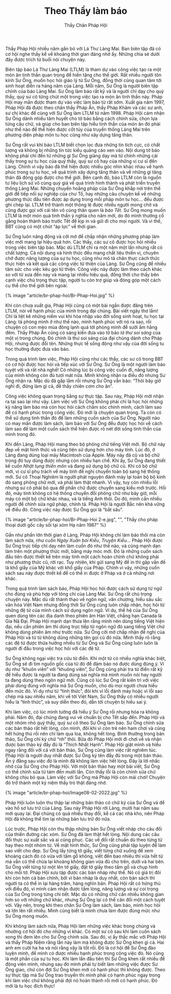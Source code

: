 ﻿---
title: Theo Thầy làm báo
author: Thầy Chân Pháp Hội
---

<p class="editors-preface">Thầy Pháp Hội nhiều năm gắn bó với Lá Thư Làng Mai. Ban biên tập đã có cơ hội nghe thầy kể về khoảng thời gian đáng nhớ ấy. Những chia sẻ dưới đây được trích từ buổi nói chuyện này.</p>

Biên tập báo Lá Thư Làng Mai (LTLM) là tham dự vào công việc tạo ra một món ăn tinh thần quan trọng để hiến tặng cho thế giới. Rất nhiều người tôn kính Sư Ông, muốn học hỏi giáo lý từ Sư Ông, đồng thời cũng quan tâm tới sinh hoạt diễn ra hàng năm của Làng. Mỗi năm, Sư Ông là người biên tập chính của báo Làng Mai. Sư Ông làm báo rất kỹ và là người chỉ dạy cho quý thầy, quý sư cô từng chút một trong việc tạo ra món ăn tinh thần này. Pháp Hội may mắn được tham dự vào việc làm báo từ rất sớm. Xuất gia năm 1997, Pháp Hội đã được theo chân thầy Pháp Ấn, thầy Pháp Khâm và các sư anh, sư chị khác để cùng với Sư Ông làm LTLM từ năm 1998. Pháp Hội cảm nhận Sư Ông dành nhiều tâm huyết cho tờ báo bằng cách chỉnh sửa, chọn lựa từng câu chữ, và giúp cho ban biên tập hiểu tinh thần của món ăn đó phải như thế nào để thể hiện được cốt tủy của truyền thống Làng Mai trên phương diện pháp môn tu học cũng như xây dựng tăng thân.

Sư Ông rất vui khi báo LTLM biết chọn lọc đưa những tin tích cực, có chất lượng và không bị những tin tức kiểu quảng cáo xen vào. Nội dung tờ báo không phải chỉ đến từ những gì Sư Ông giảng dạy mà từ chính những cái thấy trong sự tu học của quý thầy, quý sư cô hay của những vị cư sĩ đến Làng. Chính vì vậy báo đã thể hiện được nhiều góc nhìn khác nhau về hạnh phúc trong sự tu học, về quá trình xây dựng tăng thân và về những gì tăng thân đã đóng góp được cho thế giới. Bên cạnh đó, báo LTLM còn là nguồn tư liệu lịch sử vô cùng quý giá về quá trình hình thành và phát triển truyền thống Làng Mai. Những chuyến hoằng pháp của Sư Ông khắp nơi trên thế giới để tiếp nối sự nghiệp của chư Tổ, hay những câu chuyện kể về những phương thức đầu tiên được áp dụng trong mỗi pháp môn tu học… đều được ghi chép lại. LTLM trở thành một thông lệ được nhiều người mong chờ và cũng được gọi với cái tên vô cùng thân quen là *báo Tết*. Sư Ông mong muốn LTLM là một món quà tinh thần ý nghĩa cho năm mới, do đó mình thường cố gắng hoàn thành báo trước Tết để kịp in và gửi đi cho mọi người. Và vì thế, BBT cũng có một chút “áp lực” về thời gian.

Sư Ông luôn năng động và cởi mở để chấp nhận những phương pháp làm việc mới mang lại hiệu quả hơn. Các thầy, các sư cô được học hỏi nhiều trong việc biên tập báo. Mặc dù LTLM chỉ ra một năm một lần nhưng rất có chất lượng. Cả nội dung và hình thức đều mang chất liệu thiền vị, chuyên chở được năng lượng của sự tu học, cũng như mô tả chân thực cách thức thực hiện và kết quả các công việc từ thiện của Làng. Sư Ông cũng để nhiều tâm sức cho việc kêu gọi từ thiện. Công việc này được làm theo cách khác so với từ xưa đến nay và mang lại nhiều hiệu quả, đồng thời cho thấy bên cạnh việc chú trọng thực tập, người tu còn trợ giúp và đóng góp một cách cụ thể cho thế giới bên ngoài.

{% image "article/br-phap-hoi/Br-Phap-Hoi.jpg" %}

Khi còn chưa xuất gia, Pháp Hội cũng có một bài ngắn được đăng trên LTLM, nói về hạnh phúc của mình trong đại chúng. Bài viết ngây thơ lắm! Chỉ là liệt kê những niềm vui khi hòa nhập vào đời sống sinh hoạt, tu học tại Làng: tả phòng mình ở như thế nào, mình hạnh phúc với nó ra sao, rồi chuyện có con mèo mùa đông lạnh quá tới phòng mình để sưởi ấm hằng đêm. Thầy Pháp Ấn cũng có sáng kiến đưa vào tờ báo *lá thư soi sáng* của một vị trong chúng. Đó chính là thư soi sáng của đại chúng dành cho Pháp Hội, nhưng được đổi tên. Những thực tế sống động như vậy của đời sống tu học thường được đưa vào báo.

Trong quá trình làm việc, Pháp Hội cũng như các thầy, các sư cô trong BBT có cơ hội được học hỏi và tiếp xúc với Sư Ông. Sư Ông là một người làm báo tuyệt vời và rất nhà nghề! Có những lúc bị công việc cuốn đi, năng lượng của mình không còn đủ tươi mát nữa. Mình không nhận ra điều đó nhưng Sư Ông nhận ra. Mặc dù đã gấp lắm rồi nhưng Sư Ông vẫn bảo: “Thôi bây giờ nghỉ đi, đừng làm gì cả, để thầy chiên cơm cho ăn”. 

Công việc không quan trọng bằng sự thực tập. Sau này, Pháp Hội mới nhận ra tại sao lại như vậy. Làm việc với Sư Ông không phải chỉ là học hỏi những kỹ năng làm báo mà còn học hỏi cách chăm sóc chính mình, cách làm sao để có hạnh phúc trong công việc. Đó mới là chuyện quan trọng. Ta còn có thể sử dụng tinh thần đó để làm những cuốn sách của Sư Ông. Người nào có may mắn được làm sách, làm báo với Sư Ông đều được học hỏi về cách làm sao để làm một cuốn sách thể hiện được rõ nét đời sống tinh thần của mình trong đó. 

Khi đến Làng, Pháp Hội mang theo bộ phông chữ tiếng Việt mới. Bộ chữ này đẹp về mặt hình thức và cũng tiện sử dụng hơn cho máy tính. Lúc đó, ở Làng đang dùng loại máy Macintosh của Apple. Máy này đã cũ và bộ chữ trong đó tuy dùng được nhưng còn nhiều hạn chế. Khi ấy, Sư Ông đang thiết kế cuốn *Nhật tụng thiền môn* và đang sử dụng bộ chữ cũ. Khi có bộ chữ mới, vị cư sĩ phụ trách về máy tính đề nghị chuyển toàn bộ sang hệ thống mới. Sư cô Thoại Nghiêm là người phát nguyện đánh máy lại toàn bộ bộ kinh đó sang phông chữ mới, và phải làm thật nhanh. Vì vậy, tuy còn nhiều lỗi nhưng sư cô phải bỏ qua để phần chữ được chuyển sang kiểu mới trước. Hồi đó, máy tính không có hệ thống chuyển đổi phông chữ như bây giờ, mỗi máy có một bộ chữ khác nhau, và là tiếng Anh thôi. Do đó, mình cần nhiều người để chỉnh sửa ngữ pháp, chính tả. Pháp Hội là người Bắc nên khá vững về điều đó. Công việc này được Sư Ông gọi là “bắt sâu”.

{% image "article/br-phap-hoi/Br-Phap-Hoi 2-e.jpg", "", "Thầy cho pháp thoại dưới gốc cây sồi tại xóm Hạ năm 1987" %}

Gần như phần lớn thời gian ở Làng, Pháp Hội không chỉ làm báo thôi mà còn làm sách nữa, như cuốn *Ngày Xuân bói Kiều*, *Truyện Kiều*… Pháp Hội được Sư Ông trực tiếp chỉ dạy nên làm cuốn đó như thế nào, và cũng mạnh dạn làm trên một phương thức mới, bằng máy móc mới. Đó là những cuốn sách đầu tiên được thiết kế trên máy tính một cách hoàn chỉnh chứ không phải như phương thức cũ, rời rạc. Tuy nhiên, khi gửi sang Mỹ để in thì gặp vấn đề là khổ giấy của Mỹ khác với khổ giấy của Pháp. Chính vì vậy, những cuốn sách sau này được thiết kế để có thể in được ở Pháp và ở cả những nơi khác. 

Trong quá trình làm sách báo, Pháp Hội học hỏi được cách sử dụng từ ngữ cho đúng và phù hợp với tông chỉ của Làng Mai. Sư Ông rất chú trọng chuyện này. Mặc dù rất thành thạo về ngôn ngữ, văn chương, hiểu sâu sắc văn hóa Việt Nam nhưng đồng thời Sư Ông cũng luôn chấp nhận, học hỏi từ những đệ tử của mình cách sử dụng ngôn ngữ. Ví dụ, thế hệ của Sư Ông quen dùng tên các địa danh theo phiên âm Hán Việt, chẳng hạn Canada là Gia Nã Đại. Pháp Hội mạnh dạn thưa lên rằng mình nên dùng tiếng Việt hiện đại, nếu cần phiên âm thì dùng trực tiếp từ ngôn ngữ đó sang tiếng Việt chứ không dùng phiên âm như trước nữa. Sư Ông cởi mở chấp nhận đề nghị của Pháp Hội và từ từ không dùng những tên gọi cũ đó nữa. Mình thấy rõ rằng các đệ tử được thừa hưởng nhiều từ Sư Ông và Sư Ông cũng luôn luôn là người đi đầu trong việc học hỏi với các đệ tử. 

Sư Ông không ngại việc tra cứu từ điển. Khi một từ có nhiều nghĩa khác biệt, Sư Ông sẽ đi tìm nguồn gốc của từ đó để đảm bảo nó được dùng đúng ý. Ví dụ như “khuôn viên” với “khuông viên”, Sư Ông cũng phải tra từ điển rất kỹ để hiểu được là người ta đang dùng sai nghĩa mà mình muốn nói hay người ta đang dùng theo ngôn ngữ mới. Cũng có lúc Sư Ông rất kiên trì với việc phải dùng đúng với nghĩa mà Sư Ông muốn, cho dù mọi người chưa hiểu đến mức đó. Ví dụ như từ “tỉnh thức”, đôi khi vì lỗi đánh máy hoặc vì lỗi sao chép mà sau nhiều năm, khi về tới Việt Nam, Sư Ông thấy có nhiều người hiểu là “tính thức”, và suy diễn theo đó, dẫn tới chuyện bị hiểu sai ý. 

Khi làm việc, có lúc mình tưởng đã hiểu ý Sư Ông rồi nhưng hóa ra không phải. Năm đó, đại chúng đang vui vẻ chuẩn bị cho Tết sắp đến. Pháp Hội và một nhóm nhỏ quý thầy, quý sư cô theo Sư Ông làm báo. Sư Ông chỉnh sửa các bản thảo rất hết lòng, còn mình, đôi khi vì còn trẻ nên ham chơi và cũng hết hứng thú rồi nên chỉ làm qua loa, không hết lòng. Bình thường trong bản thảo, Sư Ông chỉ ký chữ “nh” thôi. Bữa đó Pháp Hội mới đi chơi về và nhận được bản thảo ký đầy đủ là “Thích Nhất Hạnh”. Pháp Hội giật mình và hiểu ngay rằng đối với cả với bản thảo, Sư Ông cũng làm việc rất nghiêm túc. Pháp Hội là người duy nhất được Sư Ông ký tên đầy đủ trong một bản thảo. Ẩn ý đằng sau việc đó là mình đã không làm việc hết lòng. Đây là lời nhắc nhở của Sư Ông cho Pháp Hội. Với một bản thảo hay một bài viết, Sư Ông có thể chỉnh sửa từ tám đến mười lần. Còn thấy lỗi là còn chỉnh sửa chứ không chịu bỏ qua. Làm việc với Sư Ông mà Pháp Hội còn mải chơi! Chuyện đó trở thành một kỷ niệm thầy trò thật đáng nhớ.

{% image "article/br-phap-hoi/Image08-02-2022.jpg" %}

Pháp Hội luôn luôn thu thập lại những bản thảo có chữ ký của Sư Ông và để vào hồ sơ lưu trữ của Làng. Sau này Pháp Hội rời Làng, mười hai năm sau mới quay lại. Đại chúng có quá nhiều thay đổi, kể cả các nhà kho, nên Pháp Hội đã không thể tìm lại những bản lưu trữ đó nữa. 

Lúc trước, Pháp Hội còn thu thập những bản Sư Ông viết nháp cho câu đối của thiền đường các xóm. Sư Ông đã làm thật hết lòng. Nội dung các câu đối thực sự xuất sắc và ai cũng phục. Các vế đối rất chuẩn dù theo từng từ hay theo một nhóm từ. Về mặt hình thức, Sư Ông cũng phải tập luyện để làm sao viết cho đẹp. Sư Ông lấy từng tờ giấy, viết từng chữ xuống để xem khoảng cách đó có vừa với tấm gỗ không, viết đến bao nhiêu thì vừa hết từ mà vẫn có thể chừa lại khoảng không gian vừa đủ cho trên, dưới và hai bên. Sư Ông viết từng từ một lên tờ giấy, đặt tờ giấy theo tấm gỗ và chụp hình cho mỗi tờ. Pháp Hội sưu tập được các bản nháp như thế. Nó có giá trị đôi khi còn hơn cả bản chính, bởi vì bản nháp là duy nhất, còn bản sách thì người ta có thể in lại hàng trăm, hàng nghìn bản. Pháp Hội rất có hứng thú với điều đó, vì mình cảm nhận được tấm lòng, năng lượng và sự coi trọng của Sư Ông trong từng chi tiết. Mặc dù có những chữ cần nhiều không gian hơn so với những chữ khác, nhưng Sư Ông lại có thể cân đối một cách tuyệt vời. Vậy nên, trong khi theo chân Sư Ông làm sách, làm báo, mình học hỏi và lớn lên rất nhiều. Mình cũng biết là mình chưa làm được đúng mức như Sư Ông mong muốn.

Khi không làm sách nữa, Pháp Hội làm những việc khác trong chúng và nhường cơ hội đó cho những vị khác. Có một sư cô sau khi làm cuốn sách xong thì đem lên cho Sư Ông chỉnh sửa. Sau đó, vị ấy thắc mắc với Pháp Hội và thầy Pháp Niệm rằng lần này làm mà không được Sư Ông khen gì cả. Hai anh em cười ha ha và nói rằng vậy là tốt rồi. Đó là cơ hội để Sư Ông đào luyện mình, để mình có được nhiều hạnh phúc trong công việc đó. Nó cũng là một phần của sự tu học. Khi làm lần đầu tiên thì Sư Ông khen rất nhiều để động viên mình, nhưng sau đó mình phải tự biết làm những việc được Sư Ông giao, chứ còn đợi Sư Ông khen mới có hạnh phúc thì không được. Theo sự thực tập mà Sư Ông trao truyền thì mình phải có hạnh phúc ngay trong khi làm việc chứ không phải đợi nó hoàn thành rồi mới có hạnh phúc. Đó mới là tu học đích thực!
